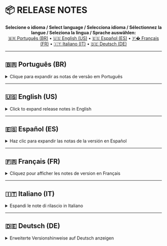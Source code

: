 
# 📦 RELEASE NOTES

<p align="center">
  <b>Selecione o idioma / Select language / Selecciona idioma / Sélectionnez la langue / Seleziona la lingua / Sprache auswählen:</b><br>
  <a href="#ptbr">🇧🇷 Português (BR)</a> •
  <a href="#enus">🇺🇸 English (US)</a> •
  <a href="#eses">🇪🇸 Español (ES)</a> •
  <a href="#frfr">🇫� Français (FR)</a> •
  <a href="#itit">🇮🇹 Italiano (IT)</a> •
  <a href="#dede">🇩🇪 Deutsch (DE)</a>
</p>

---

## 🇧🇷 Português (BR)

<details>
<summary>Clique para expandir as notas de versão em Português</summary>

**Versão 0.0.6.0**

Nesta nova versão, foram implementadas as seguintes melhorias e funcionalidades:

- Novo Diagrama — Gráfico de Fluxo (Sankey):
  - Adicionado um gráfico de fluxo (Sankey) para análise dos dados monitorados, permitindo visualizar conexões e fluxos entre categorias/metadados.
  - A interface é interativa: o usuário pode explorar nós e links do diagrama para detalhar origem, destino e magnitude dos fluxos.
  - Visualização complementar com gráfico de barras para comparação clara da distribuição dos dados.

---

**Versão 0.0.5.0**

Aprimoramento da Experiência do Usuário:
- Pausa de Estágios do Monitoramento:
  - Agora é possível pausar qualquer estágio do monitoramento.
  - Durante a pausa, a coleta de dados é temporariamente interrompida, permitindo ajustes sem processar novos eventos.
  - A funcionalidade pode ser ativada/desativada a qualquer momento, oferecendo maior controle operacional.

---

**Versão 0.0.4.0**

Correções de Bugs:
- Correção no comando de iniciar/parar análise:
  - Resolvido erro ao parar durante o escaneamento inicial, evitando falhas inesperadas.
- Seletor de Cores Avançado:
  - Corrigido o problema que impedia a abertura da janela de diálogo do seletor de cores nas configurações.

---

**Versão 0.0.3.0**

Robustez e Estabilidade:
- Verificações de existência adicionadas antes de acessar métodos e propriedades.
- O método _invalidar_cache_cores_ é chamado somente se presente.
- Remoção do atributo indefinido _cor_selecao_future_.

Otimizações de Interface e Processos:
- Controle de retradução otimizado ao trocar idioma.
- Refatoração dos métodos de atualização de cabeçalhos, dados e visibilidade de colunas.
- Ajustes no gerenciamento de índices de colunas e integração entre atualizações.

Correções e Melhorias Gerais:
- Diversos ajustes em métodos de processamento para maior estabilidade e desempenho.

---

**Versão 0.0.2.0**

Refatoração do Sistema de Internacionalização:
- Sistema de idiomas reescrito usando recursos nativos do Qt/PySide6, com ganho de responsividade.
- Recomenda-se definir o idioma antes de iniciar o monitoramento; trocar idioma durante monitoramento ativo pode causar travamentos.

Melhorias de UI/UX:
- Janela de aviso bilíngue ao trocar idioma.
- Janelas secundárias não-modais.
- Menus redesenhados para melhor organização dos metadados.
- Calendário do filtro de datas agora é internacionalizado.

Análise de Dados e Monitoramento:
- Expansão das colunas de tamanho em 15 novas colunas para maior granularidade.
- Módulo de análise estatística reformulado para suportar novas colunas.
- Aprimorada identificação de tipos de arquivo por extensão.

</details>

---

## 🇺🇸 English (US)

<details>
<summary>Click to expand release notes in English</summary>

**Version 0.0.6.0**

New in this release:

- Sankey Flow Diagram:
  - Added a Sankey flow chart to analyze monitored data, visualizing connections and flow magnitudes between categories/metadata.
  - Interactive interface allows users to explore nodes and links for origin, destination and magnitude details.
  - Complementary bar chart view for clear distribution comparison.

---

**Version 0.0.5.0**

User Experience Improvements:
- Monitoring Stage Pause:
  - You can now pause any monitoring stage.
  - While paused, data collection is temporarily stopped so the user can make adjustments without new events being processed.
  - Pause can be toggled at any time for finer control.

---

**Version 0.0.4.0**

Bug Fixes:
- Start/Stop Analysis Command:
  - Fixed issue occurring when stopping during the initial scan; application now handles this without unexpected crashes.
- Advanced Color Picker:
  - Fixed problem that prevented the advanced color picker dialog from opening.

---

**Version 0.0.3.0**

Stability & Robustness:
- Added existence checks before accessing object methods/properties.
- _invalidar_cache_cores_ now called only if present.
- Removed undefined attribute _cor_selecao_future_.

Interface & Process Optimizations:
- Optimized retranslation control when changing language.
- Refactored header, data and column visibility update methods.
- Fixed column index management and improved integration of updates.

General Fixes:
- Multiple processing method adjustments for better stability and performance.

---

**Version 0.0.2.0**

Internationalization Refactor:
- Complete rewrite of translation system using native Qt/PySide6 resources for better responsiveness.
- Important: set language before starting monitoring; avoid changing language during an active monitoring session.

UI/UX Improvements:
- Bilingual confirmation dialog for language switch.
- Secondary windows are non-modal.
- Redesigned menus and translated date-picker calendar.

Data Analysis & Monitoring:
- Expanded size-related columns into 15 new columns for finer filters.
- Statistical analysis module updated to support new metadata columns.
- Improved file-type detection by extension.

</details>

---

## 🇪🇸 Español (ES)

<details>
<summary>Haz clic para expandir las notas de la versión en Español</summary>

**Versión 0.0.6.0**

Novedades en esta versión:

- Diagrama de Flujo Sankey:
  - Se agregó un diagrama de flujo (Sankey) para analizar los datos monitoreados, visualizando conexiones y magnitudes de flujo entre categorías/metadatos.
  - La interfaz es interactiva: los usuarios pueden explorar nodos y enlaces para ver origen, destino y magnitud.
  - Vista complementaria con gráfico de barras para comparar la distribución de los datos.

---

**Versión 0.0.5.0**

Mejoras en la Experiencia de Usuario:
- Pausa en Etapas de Monitoreo:
  - Ahora se puede pausar cualquier etapa del monitoreo.
  - Mientras está en pausa, la recolección de datos se detiene temporalmente para permitir ajustes sin procesar nuevos eventos.
  - La pausa puede activarse/desactivarse en cualquier momento para un control más preciso.

---

**Versión 0.0.4.0**

Correcciones de Errores:
- Comando Iniciar/Detener Análisis:
  - Corregido el problema que ocurría al detener durante el escaneo inicial; la aplicación ahora maneja esto sin cierres inesperados.
- Selector de Color Avanzado:
  - Corregido el problema que impedía abrir el diálogo del selector de color en la configuración.

---

**Versión 0.0.3.0**

Estabilidad y Robustez:
- Añadidas comprobaciones de existencia antes de acceder a métodos/propiedades de objetos.
- _invalidar_cache_cores_ ahora se llama solo si está presente.
- Eliminado el atributo indefinido _cor_selecao_future_.

Optimización de Interfaz y Procesos:
- Control de retraducción optimizado al cambiar de idioma.
- Refactorización de los métodos de actualización de cabeceras, datos y visibilidad de columnas.
- Ajustes en la gestión de índices de columnas e integración de actualizaciones.

Correcciones Generales:
- Varios ajustes en métodos de procesamiento para mayor estabilidad y rendimiento.

---

**Versión 0.0.2.0**

Refactorización de Internacionalización:
- Reescritura completa del sistema de traducción usando recursos nativos de Qt/PySide6 para mayor respuesta.
- Importante: configure el idioma antes de iniciar el monitoreo; evite cambiar el idioma durante una sesión de monitoreo activa.

Mejoras de UI/UX:
- Diálogo bilingüe de confirmación al cambiar idioma.
- Ventanas secundarias no modales.
- Menús rediseñados y calendario del selector de fechas traducido.

Análisis de Datos y Monitoreo:
- Columnas relacionadas con tamaños ampliadas a 15 nuevas columnas para filtros más finos.
- Módulo de análisis estadístico actualizado para soportar las nuevas columnas de metadatos.
- Mejora en la detección de tipos de archivo por extensión.

</details>

---

## 🇫🇷 Français (FR)

<details>
<summary>Cliquez pour afficher les notes de version en Français</summary>

**Version 0.0.6.0**

Nouveautés dans cette version :

- Diagramme de flux Sankey :
  - Ajout d'un diagramme de flux (Sankey) pour analyser les données surveillées, visualisant les connexions et l'amplitude des flux entre catégories/métadonnées.
  - L'interface est interactive : l'utilisateur peut explorer les nœuds et les liens pour obtenir des détails sur l'origine, la destination et l'amplitude.
  - Vue complémentaire en histogramme (barres) pour comparer clairement la distribution des données.

---

**Version 0.0.5.0**

Améliorations de l'expérience utilisateur :
- Pause des étapes de surveillance :
  - Il est désormais possible de mettre en pause n'importe quelle étape de la surveillance.
  - Pendant la pause, la collecte de données est temporairement arrêtée, permettant d'effectuer des ajustements sans traiter de nouveaux événements.
  - La fonction de pause peut être activée ou désactivée à tout moment pour un meilleur contrôle.

---

**Version 0.0.4.0**

Corrections de bugs :
- Commande Démarrer/Arrêter l'analyse :
  - Correction du problème survenant lors de l'arrêt pendant l'analyse initiale ; l'application gère désormais cela sans plantages inattendus.
- Sélecteur de couleurs avancé :
  - Correction du problème empêchant l'ouverture de la boîte de dialogue du sélecteur de couleurs dans les paramètres.

---

**Version 0.0.3.0**

Robustesse et stabilité :
- Ajout de vérifications d'existence avant d'accéder aux méthodes/propriétés des objets.
- _invalidar_cache_cores_ appelé uniquement s'il est présent.
- Suppression de l'attribut indéfini _cor_selecao_future_.

Optimisations de l'interface et des processus :
- Contrôle de la retraduction optimisé lors du changement de langue.
- Refactorisation des méthodes de mise à jour des en-têtes, des données et de la visibilité des colonnes.
- Ajustements de la gestion des indices de colonnes et intégration des mises à jour.

Corrections générales :
- Divers ajustements des méthodes de traitement pour une meilleure stabilité et performance.

---

**Version 0.0.2.0**

Refonte de l'internationalisation :
- Réécriture complète du système de traduction en utilisant les ressources natives de Qt/PySide6 pour une meilleure réactivité.
- Important : définissez la langue avant de démarrer la surveillance ; évitez de changer la langue pendant une session de surveillance active.

Améliorations UI/UX :
- Boîte de dialogue bilingue de confirmation pour le changement de langue.
- Fenêtres secondaires non modales.
- Menus repensés et calendrier du sélecteur de date traduit.

Analyse des données et surveillance :
- Colonnes liées à la taille étendues en 15 nouvelles colonnes pour des filtres plus fins.
- Module d'analyse statistique mis à jour pour prendre en charge les nouvelles colonnes de métadonnées.
- Amélioration de la détection des types de fichiers par extension.

</details>

---

## 🇮🇹 Italiano (IT)

<details>
<summary>Espandi le note di rilascio in Italiano</summary>

**Versione 0.0.6.0**

Novità in questa release:

- Diagramma di flusso Sankey:
  - Aggiunto un diagramma Sankey per analizzare i dati monitorati, visualizzando connessioni e magnitudini di flusso tra categorie/metadati.
  - L'interfaccia è interattiva: l'utente può esplorare nodi e collegamenti per dettagli su origine, destinazione e magnitudo.
  - Vista complementare con grafico a barre per un confronto chiaro delle distribuzioni.

---

**Versione 0.0.5.0**

Miglioramenti dell'esperienza utente:
- Pausa delle fasi di monitoraggio:
  - Ora è possibile mettere in pausa qualsiasi fase del monitoraggio.
  - Durante la pausa, la raccolta dei dati viene temporaneamente interrotta per consentire regolazioni senza elaborare nuovi eventi.
  - La funzione di pausa può essere attivata/disattivata in qualsiasi momento per un controllo più preciso.

---

**Versione 0.0.4.0**

Correzioni di bug:
- Comando Avvia/Arresta Analisi:
  - Risolto il problema che si verificava quando si interrompeva durante la scansione iniziale; l'applicazione ora gestisce questa situazione senza arresti imprevisti.
- Selettore Colori Avanzato:
  - Risolto il problema che impediva l'apertura della finestra di dialogo del selettore colori nelle impostazioni.

---

**Versione 0.0.3.0**

Robustezza e stabilità:
- Aggiunte verifiche di esistenza prima di accedere a metodi/proprietà degli oggetti.
- _invalidar_cache_cores_ chiamato solo se presente.
- Rimosso l'attributo non definito _cor_selecao_future_.

Ottimizzazioni di interfaccia e processi:
- Controllo della retraduzione ottimizzato durante il cambio lingua.
- Refactoring dei metodi di aggiornamento di intestazioni, dati e visibilità delle colonne.
- Regolazioni nella gestione degli indici delle colonne e integrazione degli aggiornamenti.

Correzioni generali:
- Vari aggiustamenti nei metodi di elaborazione per una maggiore stabilità e prestazioni.

---

**Versione 0.0.2.0**

Refactor dell'internazionalizzazione:
- Riscrittura completa del sistema di traduzione utilizzando le risorse native di Qt/PySide6 per una maggiore reattività.
- Importante: impostare la lingua prima di avviare il monitoraggio; evitare di cambiare lingua durante una sessione di monitoraggio attiva.

Miglioramenti UI/UX:
- Dialogo bilingue di conferma per il cambio lingua.
- Finestre secondarie non modali.
- Menu ridisegnati e calendario del selettore date tradotto.

Analisi dei dati e monitoraggio:
- Colonne relative alle dimensioni ampliate in 15 nuove colonne per filtri più dettagliati.
- Modulo di analisi statistica aggiornato per supportare le nuove colonne di metadati.
- Migliorata la rilevazione dei tipi di file per estensione.

</details>

---

## 🇩🇪 Deutsch (DE)

<details>
<summary>Erweiterte Versionshinweise auf Deutsch anzeigen</summary>

**Version 0.0.6.0**

Neu in dieser Version:

- Sankey-Flussdiagramm:
  - Hinzugefügt: ein Sankey-Flussdiagramm zur Analyse der überwachten Daten, das Verbindungen und Flussstärken zwischen Kategorien/Metadaten visualisiert.
  - Interaktive Oberfläche ermöglicht es Benutzern, Knoten und Verbindungen zu erkunden, um Herkunft, Ziel und Stärke der Flüsse zu sehen.
  - Ergänzende Balkendiagramm-Ansicht für einen klaren Vergleich der Verteilung.

---

**Version 0.0.5.0**

Verbesserungen der Benutzererfahrung:
- Pausieren von Überwachungsphasen:
  - Sie können jetzt jede Phase der Überwachung pausieren.
  - Während der Pause wird die Datensammlung vorübergehend gestoppt, damit der Benutzer Anpassungen vornehmen kann, ohne neue Ereignisse zu verarbeiten.
  - Die Pause kann jederzeit ein- oder ausgeschaltet werden, um feinere Steuerung zu ermöglichen.

---

**Version 0.0.4.0**

Fehlerbehebungen:
- Start/Stopp-Analyse-Befehl:
  - Problem behoben, das beim Stoppen während des ersten Scanvorgangs auftrat; die Anwendung behandelt dies jetzt ohne unerwartete Abstürze.
- Erweiterter Farbwähler:
  - Problem behoben, das das Öffnen des Dialogs des erweiterten Farbwählers in den Einstellungen verhinderte.

---

**Version 0.0.3.0**

Stabilität & Robustheit:
- Vor dem Zugriff auf Methoden/Eigenschaften von Objekten wurden Existenzprüfungen hinzugefügt.
- _invalidar_cache_cores_ wird jetzt nur noch aufgerufen, wenn es vorhanden ist.
- Entferntes undefiniertes Attribut _cor_selecao_future_.

Optimierungen von Oberfläche und Prozessen:
- Optimierte Neuzuordnungssteuerung beim Sprachwechsel.
- Refactoring von Methoden zur Aktualisierung von Kopfzeilen, Daten und Spaltensichtbarkeit.
- Anpassungen im Management der Spaltenindizes und verbesserte Integration von Aktualisierungen.

Allgemeine Fehlerbehebungen:
- Mehrere Anpassungen in Verarbeitungmethoden für bessere Stabilität und Leistung.

---

**Version 0.0.2.0**

Refaktorierung der Internationalisierung:
- Vollständige Neuschreibung des Übersetzungssystems unter Verwendung nativer Qt/PySide6-Ressourcen für bessere Reaktionsfähigkeit.
- Wichtig: Stellen Sie die Sprache ein, bevor Sie die Überwachung starten; vermeiden Sie das Ändern der Sprache während einer aktiven Überwachungssitzung.

UI/UX Verbesserungen:
- Zweisprachiges Bestätigungsdialog beim Sprachwechsel.
- Sekundäre Fenster sind nicht modal.
- Überarbeitete Menüs und übersetzter Datumswähler-Kalender.

Datenanalyse & Überwachung:
- Größenbezogene Spalten wurden in 15 neue Spalten erweitert, für feinere Filter.
- Statistikanalyse-Modul aktualisiert, um neue Metadatenspalten zu unterstützen.
- Verbesserte Dateityp-Erkennung nach Erweiterung.

</details>
